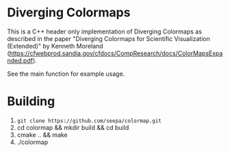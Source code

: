 # Diverging Colormaps
This is a C++ header only implementation of Diverging Colormaps as described in the paper "Diverging Colormaps for Scientific Visualization (Extended)" by Kenneth Moreland (https://cfwebprod.sandia.gov/cfdocs/CompResearch/docs/ColorMapsExpanded.pdf).

See the main function for example usage.

# Building
1. `git clone https://github.com/seepa/colormap.git`
2. cd colormap && mkdir build && cd build
3. cmake .. && make
4. ./colormap

